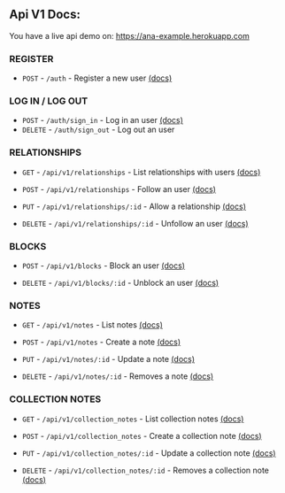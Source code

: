 ## Api V1 Docs:

You have a live api demo on: https://ana-example.herokuapp.com

### REGISTER

- `POST` - `/auth` - Register a new user [(docs)](./auth/create.md)

### LOG IN / LOG OUT
- `POST` - `/auth/sign_in` - Log in an user [(docs)](./auth/sign_in.md)
- `DELETE` - `/auth/sign_out` - Log out an user

### RELATIONSHIPS
- `GET` - `/api/v1/relationships` - List relationships with users
  [(docs)](./api/v1/relationships/index.md)

- `POST` - `/api/v1/relationships` - Follow an user
  [(docs)](./api/v1/relationships/create.md)

- `PUT` - `/api/v1/relationships/:id` - Allow a relationship
  [(docs)](./api/v1/relationships/update.md)

- `DELETE` - `/api/v1/relationships/:id` - Unfollow an user
  [(docs)](./api/v1/relationships/destroy.md)

### BLOCKS
- `POST` - `/api/v1/blocks` - Block an user
  [(docs)](./api/v1/blocks/create.md)

- `DELETE` - `/api/v1/blocks/:id` - Unblock an user
  [(docs)](./api/v1/blocks/destroy.md)

### NOTES
- `GET` - `/api/v1/notes` - List notes
  [(docs)](./api/v1/notes/index.md)

- `POST` - `/api/v1/notes` - Create a note
  [(docs)](./api/v1/notes/create.md)

- `PUT` - `/api/v1/notes/:id` - Update a note
  [(docs)](./api/v1/notes/update.md)

- `DELETE` - `/api/v1/notes/:id` - Removes a note
  [(docs)](./api/v1/notes/destroy.md)

### COLLECTION NOTES
- `GET` - `/api/v1/collection_notes` - List collection notes
  [(docs)](./api/v1/collection_notes/index.md)

- `POST` - `/api/v1/collection_notes` - Create a collection note
  [(docs)](./api/v1/collection_notes/create.md)

- `PUT` - `/api/v1/collection_notes/:id` - Update a collection note
  [(docs)](./api/v1/collection_notes/update.md)

- `DELETE` - `/api/v1/collection_notes/:id` - Removes a collection note
  [(docs)](./api/v1/collection_notes/destroy.md)


